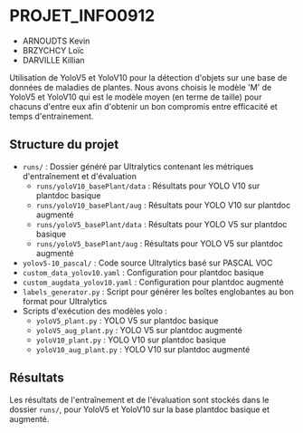 # PROJET_INFO0912

- ARNOUDTS Kevin
- BRZYCHCY Loïc
- DARVILLE Killian

Utilisation de YoloV5 et YoloV10 pour la détection d'objets sur une base de données de maladies de plantes.
Nous avons choisis le modèle 'M' de YoloV5 et YoloV10 qui est le modèle moyen (en terme de taille) pour chacuns d'entre eux afin d'obtenir un bon compromis entre efficacité et temps d'entrainement.

## Structure du projet

- `runs/` : Dossier généré par Ultralytics contenant les métriques d'entraînement et d'évaluation
  - `runs/yoloV10_basePlant/data` : Résultats pour YOLO V10 sur plantdoc basique
  - `runs/yoloV10_basePlant/aug` : Résultats pour YOLO V10 sur plantdoc augmenté
  - `runs/yoloV5_basePlant/data` : Résultats pour YOLO V5 sur plantdoc basique
  - `runs/yoloV5_basePlant/aug` : Résultats pour YOLO V5 sur plantdoc augmenté
- `yolov5-10_pascal/` : Code source Ultralytics basé sur PASCAL VOC
- `custom_data_yolov10.yaml` : Configuration pour plantdoc basique
- `custom_augdata_yolov10.yaml` : Configuration pour plantdoc augmenté
- `labels_generator.py` : Script pour générer les boîtes englobantes au bon format pour Ultralytics
- Scripts d'exécution des modèles yolo :
  - `yoloV5_plant.py` : YOLO V5 sur plantdoc basique
  - `yoloV5_aug_plant.py` : YOLO V5 sur plantdoc augmenté
  - `yoloV10_plant.py` : YOLO V10 sur plantdoc basique
  - `yoloV10_aug_plant.py` : YOLO V10 sur plantdoc augmenté


## Résultats

Les résultats de l'entraînement et de l'évaluation sont stockés dans le dossier `runs/`, pour YoloV5 et YoloV10 sur la base plantdoc basique et augmenté.